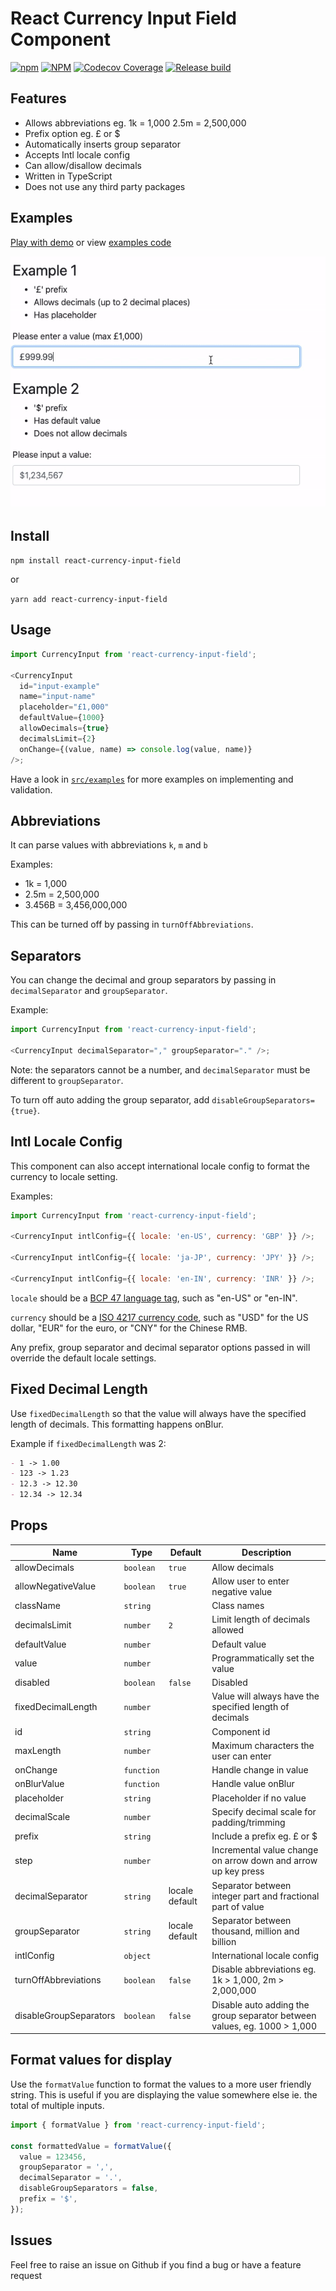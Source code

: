 # React Currency Input Field Component

[![npm](https://img.shields.io/npm/v/react-currency-input-field)](https://www.npmjs.com/package/react-currency-input-field) [![NPM](https://img.shields.io/npm/l/react-currency-input-field)](https://www.npmjs.com/package/react-currency-input-field) [![Codecov Coverage](https://img.shields.io/codecov/c/github/cchanxzy/react-currency-input-field)](https://codecov.io/gh/cchanxzy/react-currency-input-field/) [![Release build](https://github.com/cchanxzy/react-currency-input-field/workflows/Release/badge.svg)](https://github.com/cchanxzy/react-currency-input-field/actions?query=workflow%3ARelease)

## Features

- Allows abbreviations eg. 1k = 1,000 2.5m = 2,500,000
- Prefix option eg. £ or \$
- Automatically inserts group separator
- Accepts Intl locale config
- Can allow/disallow decimals
- Written in TypeScript
- Does not use any third party packages

## Examples

[Play with demo](https://cchanxzy.github.io/react-currency-input-field) or view [examples code](https://github.com/cchanxzy/react-currency-input-field/blob/master/src/examples)

[![React Currency Input Demo](demo/demo.gif)](https://cchanxzy.github.io/react-currency-input-field)

## Install

`npm install react-currency-input-field`

or

`yarn add react-currency-input-field`

## Usage

```js
import CurrencyInput from 'react-currency-input-field';

<CurrencyInput
  id="input-example"
  name="input-name"
  placeholder="£1,000"
  defaultValue={1000}
  allowDecimals={true}
  decimalsLimit={2}
  onChange={(value, name) => console.log(value, name)}
/>;
```

Have a look in [`src/examples`](https://github.com/cchanxzy/react-currency-input-field/tree/master/src/examples) for more examples on implementing and validation.

## Abbreviations

It can parse values with abbreviations `k`, `m` and `b`

Examples:

- 1k = 1,000
- 2.5m = 2,500,000
- 3.456B = 3,456,000,000

This can be turned off by passing in `turnOffAbbreviations`.

## Separators

You can change the decimal and group separators by passing in `decimalSeparator` and `groupSeparator`.

Example:

```js
import CurrencyInput from 'react-currency-input-field';

<CurrencyInput decimalSeparator="," groupSeparator="." />;
```

Note: the separators cannot be a number, and `decimalSeparator` must be different to `groupSeparator`.

To turn off auto adding the group separator, add `disableGroupSeparators={true}`.

## Intl Locale Config

This component can also accept international locale config to format the currency to locale setting.

Examples:

```javascript
import CurrencyInput from 'react-currency-input-field';

<CurrencyInput intlConfig={{ locale: 'en-US', currency: 'GBP' }} />;

<CurrencyInput intlConfig={{ locale: 'ja-JP', currency: 'JPY' }} />;

<CurrencyInput intlConfig={{ locale: 'en-IN', currency: 'INR' }} />;
```

`locale` should be a [BCP 47 language tag](https://developer.mozilla.org/en-US/docs/Web/JavaScript/Reference/Global_Objects/Intl#Locale_identification_and_negotiation), such as "en-US" or "en-IN".

`currency` should be a [ISO 4217 currency code](https://en.wikipedia.org/wiki/ISO_4217), such as "USD" for the US dollar, "EUR" for the euro, or "CNY" for the Chinese RMB.

Any prefix, group separator and decimal separator options passed in will override the default locale settings.

## Fixed Decimal Length

Use `fixedDecimalLength` so that the value will always have the specified length of decimals. This formatting happens onBlur.

Example if `fixedDecimalLength` was 2:

```md
- 1 -> 1.00
- 123 -> 1.23
- 12.3 -> 12.30
- 12.34 -> 12.34
```

## Props

| Name                   | Type       | Default        | Description                                                              |
| ---------------------- | ---------- | -------------- | ------------------------------------------------------------------------ |
| allowDecimals          | `boolean`  | `true`         | Allow decimals                                                           |
| allowNegativeValue     | `boolean`  | `true`         | Allow user to enter negative value                                       |
| className              | `string`   |                | Class names                                                              |
| decimalsLimit          | `number`   | `2`            | Limit length of decimals allowed                                         |
| defaultValue           | `number`   |                | Default value                                                            |
| value                  | `number`   |                | Programmatically set the value                                           |
| disabled               | `boolean`  | `false`        | Disabled                                                                 |
| fixedDecimalLength     | `number`   |                | Value will always have the specified length of decimals                  |
| id                     | `string`   |                | Component id                                                             |
| maxLength              | `number`   |                | Maximum characters the user can enter                                    |
| onChange               | `function` |                | Handle change in value                                                   |
| onBlurValue            | `function` |                | Handle value onBlur                                                      |
| placeholder            | `string`   |                | Placeholder if no value                                                  |
| decimalScale           | `number`   |                | Specify decimal scale for padding/trimming                               |
| prefix                 | `string`   |                | Include a prefix eg. £ or \$                                             |
| step                   | `number`   |                | Incremental value change on arrow down and arrow up key press            |
| decimalSeparator       | `string`   | locale default | Separator between integer part and fractional part of value              |
| groupSeparator         | `string`   | locale default | Separator between thousand, million and billion                          |
| intlConfig             | `object`   |                | International locale config                                              |
| turnOffAbbreviations   | `boolean`  | `false`        | Disable abbreviations eg. 1k > 1,000, 2m > 2,000,000                     |
| disableGroupSeparators | `boolean`  | `false`        | Disable auto adding the group separator between values, eg. 1000 > 1,000 |

## Format values for display

Use the `formatValue` function to format the values to a more user friendly string. This is useful if you are displaying the value somewhere else ie. the total of multiple inputs.

```javascript
import { formatValue } from 'react-currency-input-field';

const formattedValue = formatValue({
  value = 123456,
  groupSeparator = ',',
  decimalSeparator = '.',
  disableGroupSeparators = false,
  prefix = '$',
});
```

## Issues

Feel free to raise an issue on Github if you find a bug or have a feature request
